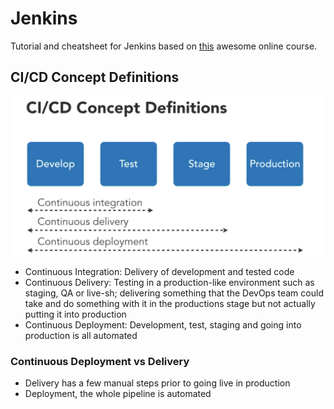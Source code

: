 # Jenkins
Tutorial and cheatsheet for Jenkins based on [this](https://www.linkedin.com/learning/jenkins-essential-training) awesome online course.

## CI/CD Concept Definitions
![](images/cdicd.png)
- Continuous Integration: Delivery of development and tested code 
- Continuous Delivery: Testing in a production-like environment such as staging, QA or live-sh; delivering something that the DevOps team could take and do something with it in the productions stage but not actually putting it into production
- Continuous Deployment: Development, test, staging and going into production is all automated

### Continuous Deployment vs Delivery
- Delivery has a few manual steps prior to going live in production
- Deployment, the whole pipeline is automated


